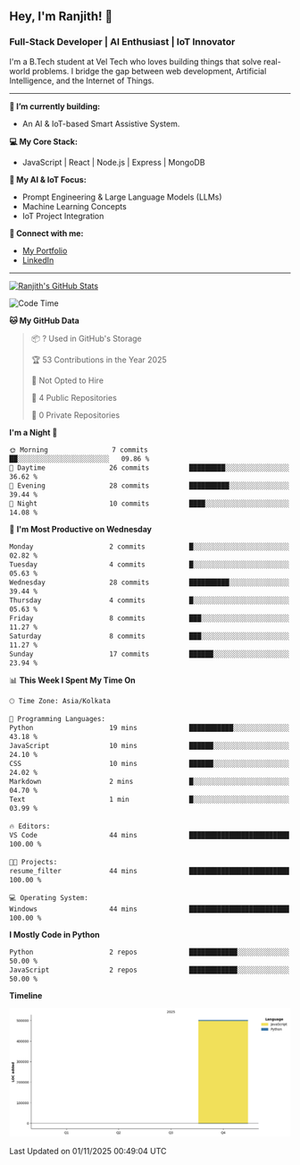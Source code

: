 ## Hey, I'm Ranjith! 👋

### Full-Stack Developer | AI Enthusiast | IoT Innovator

I'm a B.Tech student at Vel Tech who loves building things that solve real-world problems. I bridge the gap between web development, Artificial Intelligence, and the Internet of Things.

---

**🔭 I’m currently building:**
* An AI & IoT-based Smart Assistive System.

**💻 My Core Stack:**
* JavaScript | React | Node.js | Express | MongoDB

**🤖 My AI & IoT Focus:**
* Prompt Engineering & Large Language Models (LLMs)
* Machine Learning Concepts
* IoT Project Integration

**🔗 Connect with me:**
* [My Portfolio](https://ranjith-portfolio-2123f.web.app/)
* [LinkedIn](https://www.linkedin.com/in/ranjith-j-835ab0343/)

---
[![Ranjith's GitHub Stats](https://github-readme-stats.vercel.app/api?username=Ranjikutti&show_icons=true&theme=tokyonight&hide_border=true&count_private=true)](https://github.com/Ranjikutti)

<!--START_SECTION:waka-->
![Code Time](http://img.shields.io/badge/Code%20Time-15%20hrs%2026%20mins-blue)

**🐱 My GitHub Data** 

> 📦 ? Used in GitHub's Storage 
 > 
> 🏆 53 Contributions in the Year 2025
 > 
> 🚫 Not Opted to Hire
 > 
> 📜 4 Public Repositories 
 > 
> 🔑 0 Private Repositories 
 > 
**I'm a Night 🦉** 

```text
🌞 Morning                7 commits           ██░░░░░░░░░░░░░░░░░░░░░░░   09.86 % 
🌆 Daytime                26 commits          █████████░░░░░░░░░░░░░░░░   36.62 % 
🌃 Evening                28 commits          ██████████░░░░░░░░░░░░░░░   39.44 % 
🌙 Night                  10 commits          ████░░░░░░░░░░░░░░░░░░░░░   14.08 % 
```
📅 **I'm Most Productive on Wednesday** 

```text
Monday                   2 commits           █░░░░░░░░░░░░░░░░░░░░░░░░   02.82 % 
Tuesday                  4 commits           █░░░░░░░░░░░░░░░░░░░░░░░░   05.63 % 
Wednesday                28 commits          ██████████░░░░░░░░░░░░░░░   39.44 % 
Thursday                 4 commits           █░░░░░░░░░░░░░░░░░░░░░░░░   05.63 % 
Friday                   8 commits           ███░░░░░░░░░░░░░░░░░░░░░░   11.27 % 
Saturday                 8 commits           ███░░░░░░░░░░░░░░░░░░░░░░   11.27 % 
Sunday                   17 commits          ██████░░░░░░░░░░░░░░░░░░░   23.94 % 
```


📊 **This Week I Spent My Time On** 

```text
🕑︎ Time Zone: Asia/Kolkata

💬 Programming Languages: 
Python                   19 mins             ███████████░░░░░░░░░░░░░░   43.18 % 
JavaScript               10 mins             ██████░░░░░░░░░░░░░░░░░░░   24.10 % 
CSS                      10 mins             ██████░░░░░░░░░░░░░░░░░░░   24.02 % 
Markdown                 2 mins              █░░░░░░░░░░░░░░░░░░░░░░░░   04.70 % 
Text                     1 min               █░░░░░░░░░░░░░░░░░░░░░░░░   03.99 % 

🔥 Editors: 
VS Code                  44 mins             █████████████████████████   100.00 % 

🐱‍💻 Projects: 
resume_filter            44 mins             █████████████████████████   100.00 % 

💻 Operating System: 
Windows                  44 mins             █████████████████████████   100.00 % 
```

**I Mostly Code in Python** 

```text
Python                   2 repos             ████████████░░░░░░░░░░░░░   50.00 % 
JavaScript               2 repos             ████████████░░░░░░░░░░░░░   50.00 % 
```



**Timeline**

![Lines of Code chart](https://raw.githubusercontent.com/Ranjikutti/Ranjikutti/main/assets/bar_graph.png)


 Last Updated on 01/11/2025 00:49:04 UTC
<!--END_SECTION:waka-->
